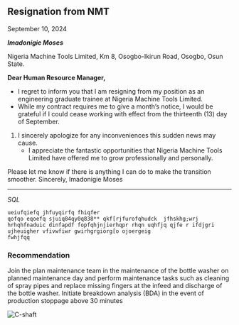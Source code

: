 ## Resignation from NMT

September 10, 2024 

***Imadonigie Moses***

Nigeria Machine Tools Limited, 
Km 8, Osogbo-Ikirun Road, 
Osogbo, Osun State.

**Dear Human Resource Manager,** 

* I regret to inform you that I am resigning from my position as an engineering
graduate trainee at Nigeria Machine Tools Limited.
* While my contract requires me to give a month’s notice, I would be grateful
if I could cease working with effect from the thirteenth (13) day of September.

1. I sincerely apologize for any inconveniences this sudden news may cause.
   * I appreciate the fantastic opportunities that Nigeria Machine Tools Limited 
have offered me to grow professionally and personally.

Please let me know if there is anything I can do to make the transition 
smoother. 
Sincerely, 
Imadonigie Moses  

---
_SQL_
```efiufqofnfqpifnqi
ueiufqiefq jhfuyqirfq fhiqfer
qofqo eqoefq sjuiq84qy0q838** qkf[rjfurofqhudck  jfhskhg;wrj hrhqhfnaduic dinfapdf fopfqhjnjierhqpr rhqn uqhfjq qjfe r ifdjgri ujheuigher vfivwfiwr gwirhgrgiorg[o ojoergeig 
fwhjfqq

```
### Recommendation

Join the plan maintenance team in the maintenance of the bottle washer on planned maintenance day and perform maintenance tasks such as cleaning of spray pipes and replace missing fingers at the infeed and discharge of the bottle washer. Initiate breakdown analysis (BDA) in the event of production stoppage above 30 minutes

![C-shaft](https://github.com/user-attachments/assets/663f80b2-70f3-4b15-859e-acf982ad9a28)


















